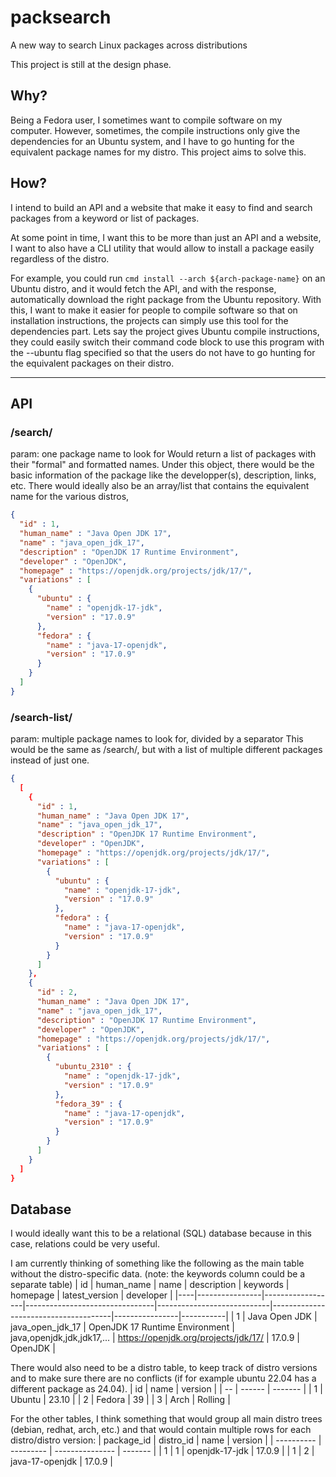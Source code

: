 # packsearch
A new way to search Linux packages across distributions

This project is still at the design phase.

## Why?
Being a Fedora user, I sometimes want to compile software on my computer. However, sometimes, the compile instructions only give the dependencies for an Ubuntu system, and I have to go hunting for the equivalent package names for my distro. This project aims to solve this.

## How?
I intend to build an API and a website that make it easy to find and search packages from a keyword or list of packages.

At some point in time, I want this to be more than just an API and a website, I want to also have a CLI utility that would allow to install a package easily regardless of the distro.

For example, you could run `cmd install --arch ${arch-package-name}` on an Ubuntu distro, and it would fetch the API, and with the response, automatically download the right package from the Ubuntu repository.
With this, I want to make it easier for people to compile software so that on installation instructions, the projects can simply use this tool for the dependencies part. Lets say the project gives Ubuntu compile instructions, they could easily switch their command code block to use this program with the --ubuntu flag specified so that the users do not have to go hunting for the equivalent packages on their distro.

---

## API

### /search/
param: one package name to look for
Would return a list of packages with their "formal" and formatted names. Under this object, there would be the basic information of the package like the developper(s), description, links, etc. There would ideally also be an array/list that contains the equivalent name for the various distros,
```json
{
  "id" : 1,
  "human_name" : "Java Open JDK 17",
  "name" : "java_open_jdk_17",
  "description" : "OpenJDK 17 Runtime Environment",
  "developer" : "OpenJDK",
  "homepage" : "https://openjdk.org/projects/jdk/17/",
  "variations" : [
    {
      "ubuntu" : {
        "name" : "openjdk-17-jdk",
        "version" : "17.0.9"
      },
      "fedora" : {
        "name" : "java-17-openjdk",
        "version" : "17.0.9"
      }
    }
  ]
}
```

### /search-list/
param: multiple package names to look for, divided by a separator
This would be the same as /search/, but with a list of multiple different packages instead of just one.
```json
{
  [
    {
      "id" : 1,
      "human_name" : "Java Open JDK 17",
      "name" : "java_open_jdk_17",
      "description" : "OpenJDK 17 Runtime Environment",
      "developer" : "OpenJDK",
      "homepage" : "https://openjdk.org/projects/jdk/17/",
      "variations" : [
        {
          "ubuntu" : {
            "name" : "openjdk-17-jdk",
            "version" : "17.0.9"
          },
          "fedora" : {
            "name" : "java-17-openjdk",
            "version" : "17.0.9"
          }
        }
      ]
    },
    {
      "id" : 2,
      "human_name" : "Java Open JDK 17",
      "name" : "java_open_jdk_17",
      "description" : "OpenJDK 17 Runtime Environment",
      "developer" : "OpenJDK",
      "homepage" : "https://openjdk.org/projects/jdk/17/",
      "variations" : [
        {
          "ubuntu_2310" : {
            "name" : "openjdk-17-jdk",
            "version" : "17.0.9"
          },
          "fedora_39" : {
            "name" : "java-17-openjdk",
            "version" : "17.0.9"
          }
        }
      ]
    }
  ]
}
```

## Database
I would ideally want this to be a relational (SQL) database because in this case, relations could be very useful.

I am currently thinking of something like the following as the main table without the distro-specific data. (note: the keywords column could be a separate table)
| id | human_name     | name             | description                    | keywords                   | homepage                             | latest_version | developer |
|----|----------------|------------------|--------------------------------|----------------------------|--------------------------------------|----------------|-----------|
| 1  | Java Open JDK  | java_open_jdk_17 | OpenJDK 17 Runtime Environment | java,openjdk,jdk,jdk17,... | https://openjdk.org/projects/jdk/17/ | 17.0.9         | OpenJDK   |

There would also need to be a distro table, to keep track of distro versions and to make sure there are no conflicts (if for example ubuntu 22.04 has a different package as 24.04).
| id | name   | version |
| -- | ------ | ------- |
| 1  | Ubuntu | 23.10   |
| 2  | Fedora | 39      |
| 3  | Arch   | Rolling |

For the other tables, I think something that would group all main distro trees (debian, redhat, arch, etc.) and that would contain multiple rows for each distro/distro version:
| package_id | distro_id | name            | version |
| ---------- | --------- | --------------- | ------- |
| 1          | 1         | openjdk-17-jdk  | 17.0.9  |
| 1          | 2         | java-17-openjdk | 17.0.9  |

